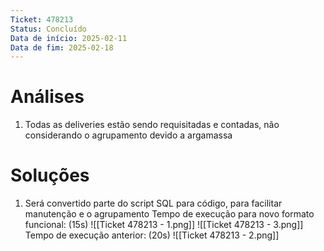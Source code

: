 ```yaml
---
Ticket: 478213
Status: Concluído
Data de início: 2025-02-11
Data de fim: 2025-02-18
---
```


# Análises

1. Todas as deliveries estão sendo requisitadas e contadas, não considerando o agrupamento devido a argamassa 


# Soluções

1. Será convertido parte do script SQL para código, para facilitar manutenção e o agrupamento 
	Tempo de execução para novo formato funcional: (15s)
		![[Ticket 478213 - 1.png]]
		![[Ticket 478213 - 3.png]]
	Tempo de execução anterior: (20s)
		![[Ticket 478213 - 2.png]]

